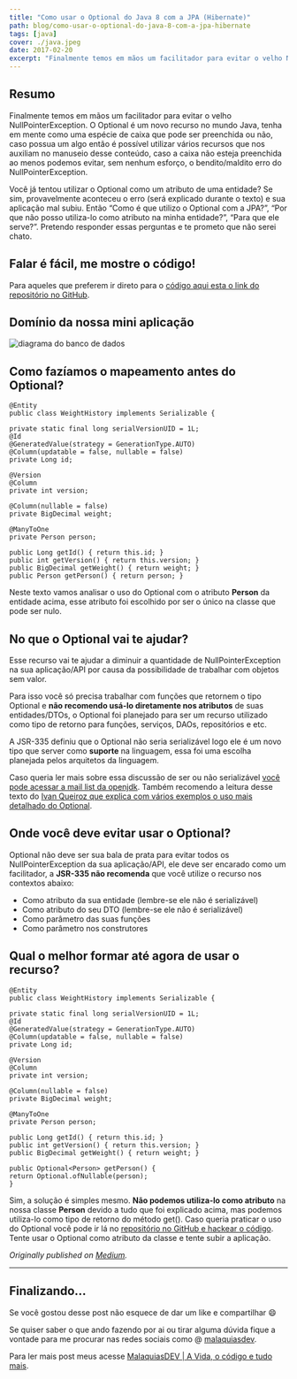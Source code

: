 ```yaml
---
title: "Como usar o Optional do Java 8 com a JPA (Hibernate)"
path: blog/como-usar-o-optional-do-java-8-com-a-jpa-hibernate
tags: [java]
cover: ./java.jpeg
date: 2017-02-20
excerpt: "Finalmente temos em mãos um facilitador para evitar o velho NullPointerException"
---
```


## Resumo

Finalmente temos em mãos um facilitador para evitar o velho NullPointerException. O Optional é um novo recurso no mundo Java, tenha em mente como uma espécie de caixa que pode ser preenchida ou não, caso possua um algo então é possível utilizar vários recursos que nos auxiliam no manuseio desse conteúdo, caso a caixa não esteja preenchida ao menos podemos evitar, sem nenhum esforço, o bendito/maldito erro do NullPointerException.

Você já tentou utilizar o Optional como um atributo de uma entidade? Se sim, provavelmente aconteceu o erro (será explicado durante o texto) e sua aplicação mal subiu. Então “Como é que utilizo o Optional com a JPA?”, “Por que não posso utiliza-lo como atributo na minha entidade?”, “Para que ele serve?”. Pretendo responder essas perguntas e te prometo que não serei chato.

## Falar é fácil, me mostre o código!

Para aqueles que preferem ir direto para o [código aqui esta o link do repositório no GitHub](https://github.com/mmalaquias1/microprofile-swarm-samples/tree/master/swarm-jpa-java8-optional).

## Domínio da nossa mini aplicação

![diagrama do banco de dados](https://miro.medium.com/max/478/0*lSIQtq9VIIrGYwN_.)

## Como fazíamos o mapeamento antes do Optional?

```
@Entity
public class WeightHistory implements Serializable {

private static final long serialVersionUID = 1L;
@Id
@GeneratedValue(strategy = GenerationType.AUTO)
@Column(updatable = false, nullable = false)
private Long id;

@Version
@Column
private int version;

@Column(nullable = false)
private BigDecimal weight;

@ManyToOne
private Person person;

public Long getId() { return this.id; }
public int getVersion() { return this.version; }
public BigDecimal getWeight() { return weight; }
public Person getPerson() { return person; }
```

Neste texto vamos analisar o uso do Optional com o atributo **Person** da entidade acima, esse atributo foi escolhido por ser o único na classe que pode ser nulo.

## No que o Optional vai te ajudar?

Esse recurso vai te ajudar a diminuir a quantidade de NullPointerException na sua aplicação/API por causa da possibilidade de trabalhar com objetos sem valor.

Para isso você só precisa trabalhar com funções que retornem o tipo Optional e **não recomendo usá-lo diretamente nos atributos** de suas entidades/DTOs, o Optional foi planejado para ser um recurso utilizado como tipo de retorno para funções, serviços, DAOs, repositórios e etc.

A JSR-335 definiu que o Optional não seria serializável logo ele é um novo tipo que server como **suporte** na linguagem, essa foi uma escolha planejada pelos arquitetos da linguagem.

Caso queria ler mais sobre essa discussão de ser ou não serializável [você pode acessar a mail list da openjdk](http://mail.openjdk.java.net/pipermail/jdk8-dev/2013-September/003274.html). Também recomendo a leitura desse texto do [Ivan Queiroz que explica com vários exemplos o uso mais detalhado do Optional](http://blog.ivanqueiroz.com/2017/01/revisando-padroes-java-8-null-object.html).

## Onde você deve evitar usar o Optional?

Optional não deve ser sua bala de prata para evitar todos os NullPointerException da sua aplicação/API, ele deve ser encarado como um facilitador, a **JSR-335 não recomenda** que você utilize o recurso nos contextos abaixo:

- Como atributo da sua entidade (lembre-se ele não é serializável)
- Como atributo do seu DTO (lembre-se ele não é serializável)
- Como parâmetro das suas funções
- Como parâmetro nos construtores

## Qual o melhor formar até agora de usar o recurso?

```
@Entity
public class WeightHistory implements Serializable {

private static final long serialVersionUID = 1L;
@Id
@GeneratedValue(strategy = GenerationType.AUTO)
@Column(updatable = false, nullable = false)
private Long id;

@Version
@Column
private int version;

@Column(nullable = false)
private BigDecimal weight;

@ManyToOne
private Person person;

public Long getId() { return this.id; }
public int getVersion() { return this.version; }
public BigDecimal getWeight() { return weight; }

public Optional<Person> getPerson() {
return Optional.ofNullable(person);
}
```

Sim, a solução é simples mesmo. **Não podemos utiliza-lo como atributo** na nossa classe **Person** devido a tudo que foi explicado acima, mas podemos utiliza-lo como tipo de retorno do método get(). Caso queria praticar o uso do Optional você pode ir lá no [repositório no GitHub e hackear o código](https://github.com/mmalaquias1/microprofile-swarm-samples/tree/master/swarm-jpa-java8-optional). Tente usar o Optional como atributo da classe e tente subir a aplicação.

_Originally published on [Medium](https://medium.com/collabcode/como-usar-o-optional-do-java-8-com-a-jpa-hibernate-c1e48a4aa546)._

---

## Finalizando…

Se você gostou desse post não esquece de dar um like e compartilhar 😄

Se quiser saber o que ando fazendo por ai ou tirar alguma dúvida fique a vontade para me procurar nas redes sociais como @ [malaquiasdev](https://twitter.com/malaquiasdev).

Para ler mais post meus acesse [MalaquiasDEV | A Vida, o código e tudo mais](http://malaquias.dev).

